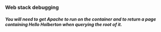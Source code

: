 ### Web stack debugging
##### You will need to get Apache to run on the container and to return a page containing Hello Holberton when querying the root of it.
